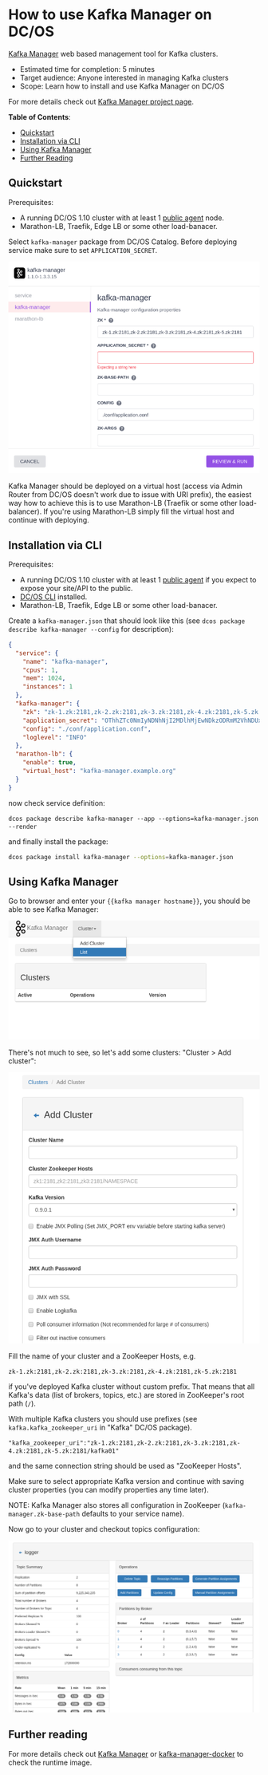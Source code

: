 # How to use Kafka Manager on DC/OS

[Kafka Manager](https://github.com/yahoo/kafka-manager) web based management tool for Kafka clusters.

- Estimated time for completion: 5 minutes
- Target audience: Anyone interested in managing Kafka clusters
- Scope: Learn how to install and use Kafka Manager on DC/OS

For more details check out [Kafka Manager project page](https://github.com/yahoo/kafka-manager).

**Table of Contents**:

- [Quickstart](#quickstart)
- [Installation via CLI](#installation-via-cli)
- [Using Kafka Manager](#using-kafka-manager)
- [Further Reading](#further-reading)

## Quickstart

Prerequisites:

- A running DC/OS 1.10 cluster with at least 1 [public agent](https://dcos.io/docs/1.10/overview/concepts/#public-agent-node) node.
- Marathon-LB, Traefik, Edge LB or some other load-banacer.

Select `kafka-manager` package from DC/OS Catalog. Before deploying service make sure to set `APPLICATION_SECRET`.

![kafka-manager service configuration](img/service.png)

Kafka Manager should be deployed on a virtual host (access via Admin Router from DC/OS doesn't work due to issue with URI prefix), the easiest way how to achieve this is to use Marathon-LB (Traefik or some other load-balancer). If you're using Marathon-LB simply fill the virtual host and continue with deploying.


## Installation via CLI

Prerequisites:

- A running DC/OS 1.10 cluster with at least 1 [public agent](https://dcos.io/docs/1.10/overview/concepts/#public-agent-node) if you expect to expose your site/API to the public.
- [DC/OS CLI](https://dcos.io/docs/1.10/cli/install/) installed.
- Marathon-LB, Traefik, Edge LB or some other load-banacer.

Create a `kafka-manager.json` that should look like this (see `dcos package describe kafka-manager --config` for description):
```json
{
  "service": {
    "name": "kafka-manager",
    "cpus": 1,
    "mem": 1024,
    "instances": 1
  },
  "kafka-manager": {
    "zk": "zk-1.zk:2181,zk-2.zk:2181,zk-3.zk:2181,zk-4.zk:2181,zk-5.zk:2181",
    "application_secret": "OThhZTc0NmIyNDNhNjI2MDlhMjEwNDkzODRmM2VhNDUxNjkwZGNlNjZjOTdlNWEx",
    "config": "./conf/application.conf",
    "loglevel": "INFO"
  },
  "marathon-lb": {
    "enable": true,
    "virtual_host": "kafka-manager.example.org"
  }
}
```
now check service definition:
```
dcos package describe kafka-manager --app --options=kafka-manager.json --render
```

and finally install the package:

```bash
dcos package install kafka-manager --options=kafka-manager.json
```

## Using Kafka Manager

Go to browser and enter your `{{kafka manager hostname}}`, you should be able to see Kafka Manager:

![kafka-manager screen](img/kafka-manager-screen.png)

There's not much to see, so let's add some clusters: "Cluster > Add cluster":

![kafka-manager add cluster](img/kafka-manager-add-cluster.png)

Fill the name of your cluster and a ZooKeeper Hosts, e.g.
```
zk-1.zk:2181,zk-2.zk:2181,zk-3.zk:2181,zk-4.zk:2181,zk-5.zk:2181
```
if you've deployed Kafka cluster without custom prefix. That means that all Kafka's data (list of brokers, topics, etc.) are stored in ZooKeeper's root path (`/`).

With multiple Kafka clusters you should use prefixes (see `kafka.kafka_zookeeper_uri` in "Kafka" DC/OS package).
```
"kafka_zookeeper_uri":"zk-1.zk:2181,zk-2.zk:2181,zk-3.zk:2181,zk-4.zk:2181,zk-5.zk:2181/kafka01"
```
and the same connection string should be used as "ZooKeeper Hosts".

Make sure to select appropriate Kafka version and continue with saving cluster properties (you can modify properties any time later).

NOTE: Kafka Manager also stores all configuration in ZooKeeper (`kafka-manager.zk-base-path` defaults to your service name).

Now go to your cluster and checkout topics configuration:

![kafka-manager topics](img/kafka-manager-topics.png)

## Further reading

For more details check out [Kafka Manager](https://github.com/yahoo/kafka-manager) or [kafka-manager-docker](https://github.com/deric/kafka-manager-docker) to check the runtime image.